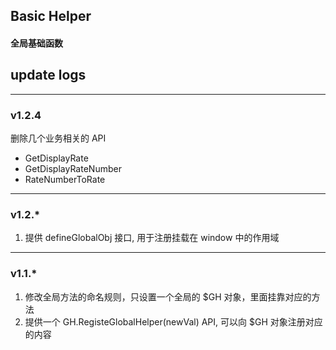 ## Basic Helper
#### 全局基础函数

## update logs

---------

### v1.2.4

删除几个业务相关的 API

- GetDisplayRate
- GetDisplayRateNumber
- RateNumberToRate

---------

### v1.2.*

1. 提供 defineGlobalObj 接口, 用于注册挂载在 window 中的作用域

---------

### v1.1.*

1. 修改全局方法的命名规则，只设置一个全局的 $GH 对象，里面挂靠对应的方法
2. 提供一个 GH.RegisteGlobalHelper(newVal) API, 可以向 $GH 对象注册对应的内容
